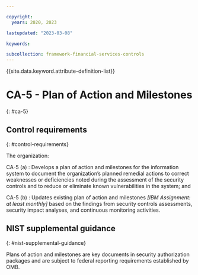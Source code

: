 ```yaml
---

copyright:
  years: 2020, 2023

lastupdated: "2023-03-08"

keywords:

subcollection: framework-financial-services-controls
---
```


{{site.data.keyword.attribute-definition-list}}

               
# CA-5 - Plan of Action and Milestones
{: #ca-5}

## Control requirements
{: #control-requirements}

The organization:

CA-5 (a)
    : Develops a plan of action and milestones for the information system to document the organization’s planned remedial actions to correct weaknesses or deficiencies noted during the assessment of the security controls and to reduce or eliminate known vulnerabilities in the system; and

CA-5 (b)
    : Updates existing plan of action and milestones _[IBM Assignment: at least monthly]_ based on the findings from security controls assessments, security impact analyses, and continuous monitoring activities.

## NIST supplemental guidance
{: #nist-supplemental-guidance}

Plans of action and milestones are key documents in security authorization packages and are subject to federal reporting requirements established by OMB.






